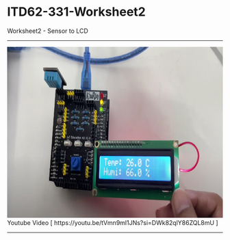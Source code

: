 # ITD62-331-Worksheet2
Worksheet2 - Sensor to LCD
<hr>
<img src="https://github.com/ffixxpp/ITD62-331-Worksheet2/blob/main/Sersor2.png?raw=true" width="auto" height="400">
Youtube Video [ https://youtu.be/tVmn9ml1JNs?si=DWk82qlY86ZQL8mU ]
<hr>

